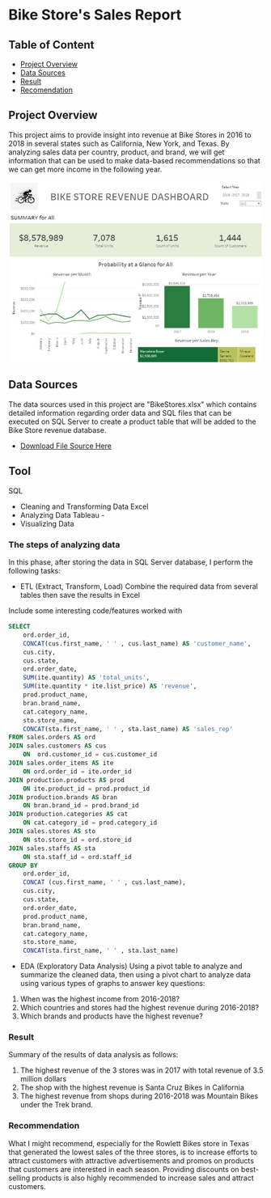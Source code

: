 # Bike Store's Sales Report

## Table of Content 
- [Project Overview](#project-overview)
- [Data Sources](#data-sources)
- [Result](#result)
- [Recomendation](#recomendation)


## Project Overview
This project aims to provide insight into revenue at Bike Stores in 2016 to 2018 in several states such as California, New York, and Texas. 
By analyzing sales data per country, product, and brand, we will get information that can be used to make data-based recommendations so that we can get more income in the following year.

![alt text](image.JPG)

## Data Sources
The data sources used in this project are "BikeStores.xlsx" which contains detailed information regarding order data and SQL files that can be executed on SQL Server to create a product table that will be added to the Bike Store revenue database.
- [Download File Source Here](https://github.com/HilmaSabela/Bike_Store_Analysis/blob/main/BikeStores.xlsx)

## Tool
SQL 
- Cleaning and Transforming Data 
Excel 
- Analyzing Data 
Tableau - 
- Visualizing Data 

### The steps of analyzing data
In this phase, after storing the data in SQL Server database, I perform the following tasks:
- ETL (Extract, Transform, Load)
Combine the required data from several tables then save the results in Excel

Include some interesting code/features worked with
``` sql
SELECT 
	ord.order_id, 
	CONCAT(cus.first_name, ' ' , cus.last_name) AS 'customer_name', 
	cus.city, 
	cus.state, 
	ord.order_date,
	SUM(ite.quantity) AS 'total_units',
	SUM(ite.quantity * ite.list_price) AS 'revenue',
	prod.product_name,
	bran.brand_name,
	cat.category_name,
	sto.store_name,
	CONCAT(sta.first_name, ' ' , sta.last_name) AS 'sales_rep'
FROM sales.orders AS ord
JOIN sales.customers AS cus
	ON  ord.customer_id = cus.customer_id 
JOIN sales.order_items AS ite
	ON ord.order_id = ite.order_id
JOIN production.products AS prod
	ON ite.product_id = prod.product_id
JOIN production.brands AS bran
	ON bran.brand_id = prod.brand_id
JOIN production.categories AS cat
	ON cat.category_id = prod.category_id
JOIN sales.stores AS sto
	ON sto.store_id = ord.store_id
JOIN sales.staffs AS sta
	ON sta.staff_id = ord.staff_id
GROUP BY 
	ord.order_id, 
	CONCAT (cus.first_name, ' ' , cus.last_name),  
	cus.city, 
	cus.state, 
	ord.order_date,
	prod.product_name,
	bran.brand_name,
	cat.category_name,
	sto.store_name,
	CONCAT(sta.first_name, ' ' , sta.last_name)
```

- EDA (Exploratory Data Analysis)
Using a pivot table to analyze and summarize the cleaned data, then using a pivot chart to analyze data using various types of graphs to answer key questions:

1. When was the highest income from 2016-2018?
2. Which countries and stores had the highest revenue during 2016-2018?
3. Which brands and products have the highest revenue?

### Result
Summary of the results of data analysis as follows:
1. The highest revenue of the 3 stores was in 2017 with total revenue of 3.5 million dollars
2. The shop with the highest revenue is Santa Cruz Bikes in California
3. The highest revenue from shops during 2016-2018 was Mountain Bikes under the Trek brand.

### Recommendation
What I might recommend, especially for the Rowlett Bikes store in Texas that generated the lowest sales of the three stores, is to increase efforts to attract customers with attractive advertisements and promos on products that customers are interested in each season. Providing discounts on best-selling products is also highly recommended to increase sales and attract customers.

